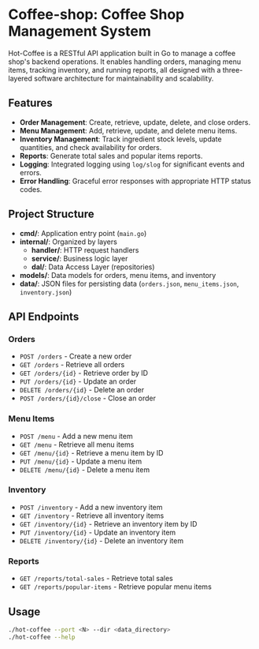 # Coffee-shop: Coffee Shop Management System

Hot-Coffee is a RESTful API application built in Go to manage a coffee shop's backend operations. It enables handling orders, managing menu items, tracking inventory, and running reports, all designed with a three-layered software architecture for maintainability and scalability.

## Features

- **Order Management**: Create, retrieve, update, delete, and close orders.
- **Menu Management**: Add, retrieve, update, and delete menu items.
- **Inventory Management**: Track ingredient stock levels, update quantities, and check availability for orders.
- **Reports**: Generate total sales and popular items reports.
- **Logging**: Integrated logging using `log/slog` for significant events and errors.
- **Error Handling**: Graceful error responses with appropriate HTTP status codes.

## Project Structure

- **cmd/**: Application entry point (`main.go`)
- **internal/**: Organized by layers
  - **handler/**: HTTP request handlers
  - **service/**: Business logic layer
  - **dal/**: Data Access Layer (repositories)
- **models/**: Data models for orders, menu items, and inventory
- **data/**: JSON files for persisting data (`orders.json`, `menu_items.json`, `inventory.json`)

## API Endpoints

### Orders

- `POST /orders` - Create a new order
- `GET /orders` - Retrieve all orders
- `GET /orders/{id}` - Retrieve order by ID
- `PUT /orders/{id}` - Update an order
- `DELETE /orders/{id}` - Delete an order
- `POST /orders/{id}/close` - Close an order

### Menu Items

- `POST /menu` - Add a new menu item
- `GET /menu` - Retrieve all menu items
- `GET /menu/{id}` - Retrieve a menu item by ID
- `PUT /menu/{id}` - Update a menu item
- `DELETE /menu/{id}` - Delete a menu item

### Inventory

- `POST /inventory` - Add a new inventory item
- `GET /inventory` - Retrieve all inventory items
- `GET /inventory/{id}` - Retrieve an inventory item by ID
- `PUT /inventory/{id}` - Update an inventory item
- `DELETE /inventory/{id}` - Delete an inventory item

### Reports

- `GET /reports/total-sales` - Retrieve total sales
- `GET /reports/popular-items` - Retrieve popular menu items

## Usage

```bash
./hot-coffee --port <N> --dir <data_directory>
./hot-coffee --help
